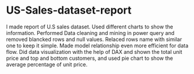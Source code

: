# US-Sales-dataset-report
I made report of U.S sales dataset. Used different charts to show the information.
Performed Data cleaning and mining in power query and removed
blancked rows and null values. Relaced rows name with similar one to
keep it simple. Made model relationship even more efficient for data
flow. Did data visualization with the help of DAX and shown the total
unit price and top and bottom customers, and used pie chart to show
the average percentage of unit price.
